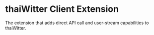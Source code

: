 thaiWitter Client Extension
===========================

The extension that adds direct API call and user-stream capabilities to thaiWitter.

